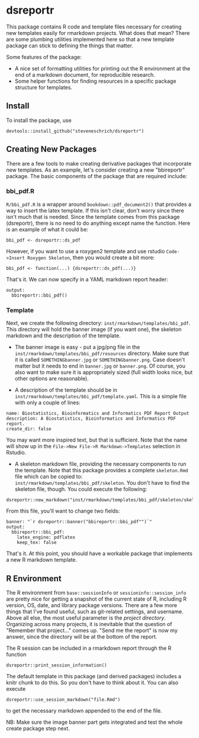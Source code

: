 # dsreportr

This package contains R code and template files necessary for creating
new templates easily for rmarkdown projects. What does that mean? There
are some plumbing utilities implemented here so that a new template package
can stick to defining the things that matter.

Some features of the package:
- A nice set of formatting utilities for printing out the R environment at the end of a markdown document, for reproducible research.
- Some helper functions for finding resources in a specific package structure for templates.

## Install
To install the package, use
```
devtools::install_github("steveneschrich/dsreportr")
```



## Creating New Packages
There are a few tools to make creating derivative packages that incorporate
new templates. As an example, let's consider creating a new "bbireportr" 
package. The basic components of the package that are required include:

### bbi_pdf.R

`R/bbi_pdf.R` is a wrapper around `bookdown::pdf_document2()` that provides
a way to insert the latex template. If this isn't clear, don't worry since there
isn't much that is needed. Since the template comes from this package (dsreportr), there is no need to do anything except name the function. Here is an example of what it could be:

```
bbi_pdf <- dsreportr::ds_pdf
```

However, if you want to use a roxygen2 template and use rstudio `Code->Insert Roxygen Skeleton`, then you would create a bit more:
```
bbi_pdf <- function(...) {dsreportr::ds_pdf(...)}
```

That's it. We can now specify in a YAML markdown report header:

```
output:
  bbireportr::bbi_pdf()
```

### Template
Next, we create the following directory: `inst/rmarkdown/templates/bbi_pdf`. 
This directory will hold the banner image (if you want one), the skeleton
markdown and the description of the template.

- The banner image is easy - put a jpg/png file in the `inst/rmarkdown/templates/bbi_pdf/resources` directory. Make sure that it is
called `SOMETHINGbanner.jpg` or `SOMETHINGbanner.png`. Case doesn't matter
but it needs to end in `banner.jpg` or `banner.png`. Of course, you also want to make sure it is appropriately sized (full width looks nice, but other options are reasonable). 

- A description of the template should be in `inst/rmarkdown/templates/bbi_pdf/template.yaml`. This is a simple file with only a couple of lines:
```
name: Biostatistics, Bioinformatics and Informatics PDF Report Output
description: A Biostatistics, Bioinformatics and Informatics PDF report.
create_dir: false
```
You may want more inspired text, but that is sufficient. Note that the name will show up in the `File->New File->R Markdown->Templates` selection in Rstudio.

- A skeleton markdown file, providing the necessary components to run the template. Note that this package provides a complete `skeleton.Rmd` file which can be copied to: `inst/rmarkdown/templates/bbi_pdf/skeleton`. You don't have 
to find the skeleton file, though. You could execute the following:
```
dsreportr::new_markdown("inst/rmarkdown/templates/bbi_pdf/skeleton/skeleton.Rmd")
```

From this file, you'll want to change two fields:

```
banner: "`r dsreportr::banner("bbireportr::bbi_pdf"")`"
output:
  bbireportr::bbi_pdf:
    latex_engine: pdflatex
    keep_tex: false
```

That's it. At this point, you should have a workable package that implements a new R markdown template.

## R Environment
The R environment from `base::sessionInfo` or `sessioninfo::session_info` are pretty nice for getting a snapshot of the current state of R, including R version, OS, date, and library package versions. There are a few more things that I've found useful, such as git-related settings, and username. Above all else, the most useful parameter is the *project directory*. Organizing across many projects, it is inevitable that the question of "Remember that project..." comes up. "Send me the report" is now my answer, since the directory will be at the bottom of the report.

The R session can be included in a rmarkdown report through the R function
```
dsreportr::print_session_information()
```

The default template in this package (and derived packages) includes a knitr chunk to do this. So you don't have to think about it. You can also execute 
```
dsreportr::use_session_markdown("file.Rmd")
```
to get the necessary markdown appended to the end of the file.


NB: Make sure the image banner part gets integrated and test the whole create package step next.
